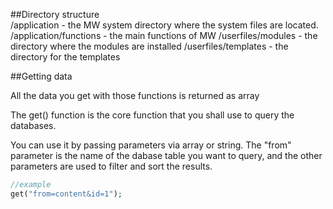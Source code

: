 ##Directory structure    
    /application - the MW system directory where the system files are located.
    /application/functions - the main functions of MW
    /userfiles/modules - the directory where the modules are installed
    /userfiles/templates - the directory for the templates
    
##Getting data 

All the data you get with those functions is returned as array

The get() function is the core function that you shall use to query the databases.


You can use it by passing parameters via array or string. The "from" parameter is the name of the dabase table you want to query, and the other parameters are used to filter and sort the results.

 ```php
 //example
get("from=content&id=1");
```